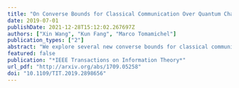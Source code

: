 ```yaml
---
title: "On Converse Bounds for Classical Communication Over Quantum Channels"
date: 2019-07-01
publishDate: 2021-12-28T15:12:02.267697Z
authors: ["Xin Wang", "Kun Fang", "Marco Tomamichel"]
publication_types: ["2"]
abstract: "We explore several new converse bounds for classical communication over quantum channels in both the one-shot and asymptotic regime. First, we show that the Matthews-Wehner meta-converse bound for entanglement-assisted classical communication can be achieved by activated, no-signalling assisted codes, suitably generalizing a result for classical channels. Second, we derive a new efficiently computable meta-converse on the amount of information unassisted codes can transmit over a single use of a quantum channel. As applications, we provide a finite resource analysis of classical communication over quantum erasure channels, including the second-order and moderate deviation asymptotics. Third, we explore the asymptotic analogue of our new meta-converse, the $Υ$-information of the channel. We show that its regularization is an upper bound on the capacity that is generally tighter than the entanglement-assisted capacity and other known efficiently computable strong converse bounds. For covariant channels, we show that the $Υ$-information is a strong converse bound."
featured: false
publication: "*IEEE Transactions on Information Theory*"
url_pdf: "http://arxiv.org/abs/1709.05258"
doi: "10.1109/TIT.2019.2898656"
---
```


